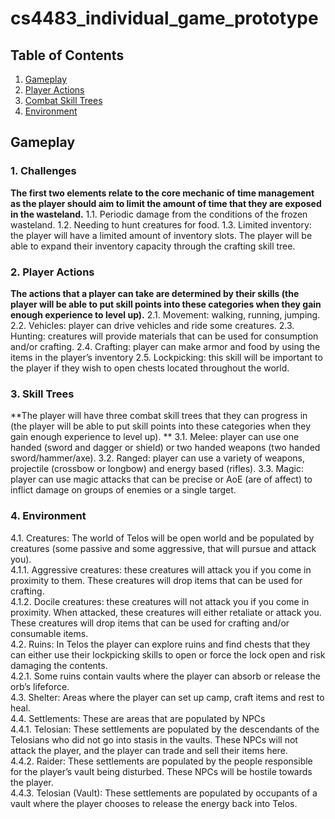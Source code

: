 # cs4483_individual_game_prototype

## Table of Contents
1. [Gameplay](#Gameplay)
2. [Player Actions](#PlayerActions)
3. [Combat Skill Trees](#CombatSkillTrees)
4. [Environment](#Environment)

## Gameplay

### 1. Challenges
**The first two elements relate to the core mechanic of time management as the player should aim to limit the amount of time that they are exposed in the wasteland.**
1.1.	Periodic damage from the conditions of the frozen wasteland.
1.2.	Needing to hunt creatures for food.
1.3.	Limited inventory: the player will have a limited amount of inventory slots. The player will be able to expand their inventory capacity through the crafting skill tree. 

### 2. Player Actions 
**The actions that a player can take are determined by their skills (the player will be able to put skill points into these categories when they gain enough experience to level up).**
2.1.	Movement: walking, running, jumping.
2.2.	Vehicles: player can drive vehicles and ride some creatures.
2.3.	Hunting: creatures will provide materials that can be used for consumption and/or crafting.
2.4.	Crafting: player can make armor and food by using the items in the player’s inventory
2.5.	Lockpicking: this skill will be important to the player if they wish to open chests located throughout the world. 

### 3. Skill Trees
**The player will have three combat skill trees that they can progress in (the player will be able to put skill points into these categories when they gain enough experience to level up). **
3.1.	Melee: player can use one handed (sword and dagger or shield) or two handed weapons (two handed sword/hammer/axe).
3.2.	Ranged: player can use a variety of weapons, projectile (crossbow or longbow) and energy based (rifles).
3.3.	Magic: player can use magic attacks that can be precise or AoE (are of affect) to inflict damage on groups of enemies or a single target.

### 4. Environment
4.1.	Creatures: The world of Telos will be open world and be populated by creatures (some passive and some aggressive, that will pursue and attack you).   
4.1.1. Aggressive creatures: these creatures will attack you if you come in proximity to them. These creatures will drop items that can be used for crafting.  
4.1.2.	Docile creatures: these creatures will not attack you if you come in proximity. When attacked, these creatures will either retaliate or attack you. These 
creatures will drop items that can be used for crafting and/or consumable items.  
4.2.	Ruins: In Telos the player can explore ruins and find chests that they can either use their lockpicking skills to open or force the lock open and risk damaging the contents.  
4.2.1.	Some ruins contain vaults where the player can absorb or release the orb’s lifeforce.  
4.3.	Shelter: Areas where the player can set up camp, craft items and rest to heal.  
4.4.	Settlements: These are areas that are populated by NPCs  
4.4.1.	Telosian: These settlements are populated by the descendants of the Telosians who did not go into stasis in the vaults. These NPCs will not attack the player, and the player can trade and sell their items here.  
4.4.2.	Raider: These settlements are populated by the people responsible for the player’s vault being disturbed. These NPCs will be hostile towards the player.  
4.4.3.	Telosian (Vault): These settlements are populated by occupants of a vault where the player chooses to release the energy back into Telos.  

